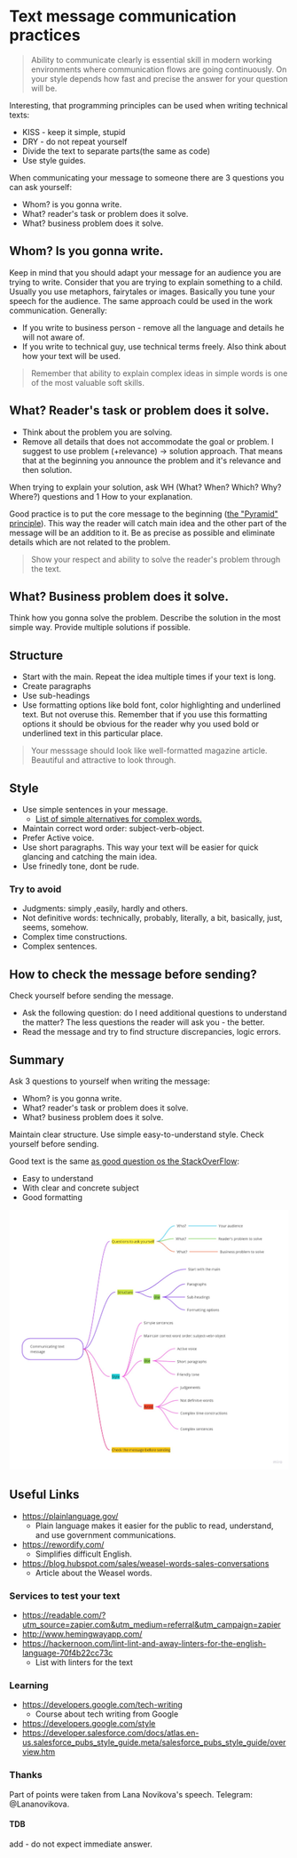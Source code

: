 # Text message communication practices

> Ability to communicate clearly is essential skill in modern working environments where communication flows are going continuously.
> On your style depends how fast and precise the answer for your question will be.

Interesting, that programming principles can be used when writing technical texts:
* KISS - keep it simple, stupid
* DRY - do not repeat yourself
* Divide the text to separate parts(the same as code)
* Use style guides.

When communicating your message to someone there are 3 questions you can ask yourself:
* Whom? is you gonna write.
* What? reader's task or problem does it solve.
* What? business problem does it solve.

## Whom? Is you gonna write. 
Keep in mind that you should adapt your message for an audience you are trying to write.
Consider that you are trying to explain something to a child. Usually you use metaphors, fairytales or images.
Basically you tune your speech for the audience. The same approach could be used in the work communication.
Generally:
 * If you write to business person - remove all the language and details he will not aware of.
 * If you write to technical guy, use technical terms freely.
Also think about how your text will be used.

> Remember that ability to explain complex ideas in simple words is one of the most valuable soft skills.

## What? Reader's task or problem does it solve.
* Think about the problem you are solving.
* Remove all details that does not accommodate the goal or problem. 
I suggest to use problem (+relevance) -> solution approach. That means that at the beginning you announce the problem and it's relevance and then solution.    

When trying to explain your solution, ask WH (What? When? Which? Why? Where?) questions and 1 How to your explanation.  

Good practice is to put the core message to the beginning ([the "Pyramid" principle](https://www.linkedin.com/pulse/pyramid-principle-explained-heba-abusedou)). This way the reader will catch main idea and the other part of the message will be an addition to it.
Be as precise as possible and eliminate details which are not related to the problem.

> Show your respect and ability to solve the reader's problem through the text.

## What? Business problem does it solve.
Think how you gonna solve the problem. Describe the solution in the most simple way. Provide multiple solutions if possible.

## Structure
* Start with the main. Repeat the idea multiple times if your text is long.
* Create paragraphs
* Use sub-headings
* Use formatting options like bold font, color highlighting and underlined text. But not overuse this. Remember that if you use this formatting options it should be obvious for the reader why you used bold or underlined text in this particular place.

> Your messsage should look like well-formatted magazine article. Beautiful and attractive to look through. 

## Style
* Use simple sentences in your message.
   * [List of simple alternatives for complex words.](https://plainlanguage.gov/guidelines/words/use-simple-words-phrases/)
* Maintain correct word order: subject-verb-object.
* Prefer Active voice.
* Use short paragraphs. This way your text will be easier for quick glancing and catching the main idea.
* Use frinedly tone, dont be rude.


### Try to avoid
* Judgments: simply ,easily, hardly and others.
* Not definitive words: technically, probably, literally, a bit, basically, just, seems, somehow.
* Complex time constructions.
* Complex sentences.

## How to check the message before sending?
Check yourself before sending the message.
* Ask the following question: do I need additional questions to understand the matter? The less questions the reader will ask you - the better.
* Read the message and try to find structure discrepancies, logic errors.

## Summary
Ask 3 questions to yourself when writing the message:
* Whom? is you gonna write.
* What? reader's task or problem does it solve.
* What? business problem does it solve.

Maintain clear structure. Use simple easy-to-understand style.
Check yourself before sending.

Good text is the same [as good question os the StackOverFlow](https://stackoverflow.com/help/how-to-ask):
* Easy to understand
* With clear and concrete subject 
* Good formatting

![communicating-text-message](./images/communicating-text-messages.jpg)

## Useful Links
* https://plainlanguage.gov/ 
   * Plain language makes it easier for the public to read, understand, and use government communications.
* https://rewordify.com/ 
   * Simplifies difficult English.
* https://blog.hubspot.com/sales/weasel-words-sales-conversations 
   * Article about the Weasel words.

### Services to test your text
* https://readable.com/?utm_source=zapier.com&utm_medium=referral&utm_campaign=zapier 
* http://www.hemingwayapp.com/ 
* https://hackernoon.com/lint-lint-and-away-linters-for-the-english-language-70f4b22cc73c 
   * List with linters for the text

### Learning 
* https://developers.google.com/tech-writing 
   * Course about tech writing from Google
* https://developers.google.com/style 
* https://developer.salesforce.com/docs/atlas.en-us.salesforce_pubs_style_guide.meta/salesforce_pubs_style_guide/overview.htm 

### Thanks
Part of points were taken from Lana Novikova's speech. 
Telegram: @Lananovikova.

#### TDB
add - do not expect immediate answer.











